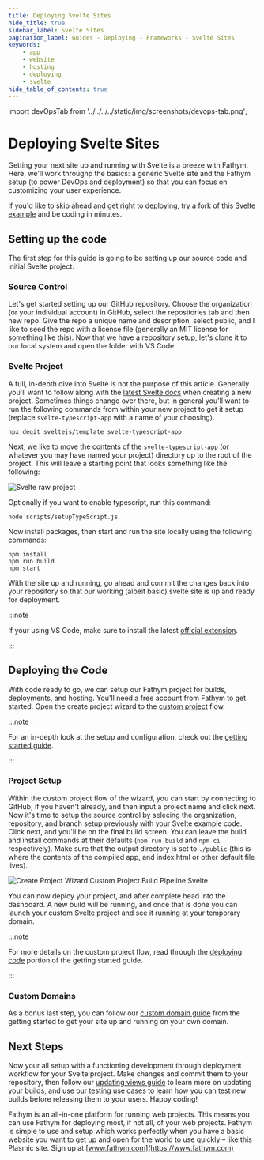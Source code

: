 ```yaml
---
title: Deploying Svelte Sites
hide_title: true
sidebar_label: Svelte Sites
pagination_label: Guides - Deploying - Frameworks - Svelte Sites
keywords:
    - app
    - website
    - hosting
    - deploying
    - svelte
hide_table_of_contents: true
---
```


import devOpsTab from '../../../../static/img/screenshots/devops-tab.png';

# Deploying Svelte Sites

Getting your next site up and running with Svelte is a breeze with Fathym.  Here, we'll work throughp the basics: a generic Svelte site and the Fathym setup (to power DevOps and deployment) so that you can focus on customizing your user experience.

If you'd like to skip ahead and get right to deploying, try a fork of this [Svelte example](https://www.fathym.com/dashboard/create-project?recipeId=00000000-0000-0000-0000-000000000004) and be coding in minutes.

## Setting up the code

The first step for this guide is going to be setting up our source code and initial Svelte project.

### Source Control

Let's get started setting up our GitHub repository. Choose the organization (or your individual account) in GitHub, select the repositories tab and then new repo. Give the repo a unique name and description, select public, and I like to seed the repo with a license file (generally an MIT license for something like this). Now that we have a repository setup, let's clone it to our local system and open the folder with VS Code.

### Svelte Project

A full, in-depth dive into Svelte is not the purpose of this article.  Generally you'll want to follow along with the [latest Svelte docs](https://svelte.dev/) when creating a new project.  Sometimes things change over there, but in general you'll want to run the following commands from within your new project to get it setup (replace `svelte-typescript-app` with a name of your choosing).

```console
npx degit sveltejs/template svelte-typescript-app
```

Next, we like to move the contents of the `svelte-typescript-app` (or whatever you may have named your project) directory up to the root of the project.  This will leave a starting point that looks something like the following:

![Svelte raw project](/img/screenshots/svelte-raw-project.png)

Optionally if you want to enable typescript, run this command:

```console
node scripts/setupTypeScript.js
```

Now install packages, then start and run the site locally using the following commands:

```console
npm install
npm run build
npm start
```

With the site up and running, go ahead and commit the changes back into your repository so that our working (albeit basic) svelte site is up and ready for deployment.

:::note

If your using VS Code, make sure to install the latest [official extension](https://marketplace.visualstudio.com/items?itemName=svelte.svelte-vscode).

:::

## Deploying the Code

With code ready to go, we can setup our Fathym project for builds, deployments, and hosting. You'll need a free account from Fathym to get started. Open the create project wizard to the [custom project](https://www.fathym.com/dashboard/create-project?recipeId=custom) flow.

:::note

For an in-depth look at the setup and configuration, check out the [getting started guide](../../../getting-started/setup).

:::

### Project Setup

Within the custom project flow of the wizard, you can start by connecting to GitHub, if you haven't already, and then input a project name and click next. Now it's time to setup the source control by selecing the organization, repository, and branch setup previously with your Svelte example code. Click next, and you'll be on the final build screen. You can leave the build and install commands at their defaults (`npm run build` and `npm ci` respectively). Make sure that the output directory is set to `./public` (this is where the contents of the compiled app, and index.html or other default file lives).

![Create Project Wizard Custom Project Build Pipeline Svelte](/img/screenshots/create-wizard-custom-build-pipeline-svelte.png)

You can now deploy your project, and after complete head into the dashboard.  A new build will be running, and once that is done you can launch your custom Svelte project and see it running at your temporary domain.

:::note

For more details on the custom project flow, read through the [deploying code](../../../getting-started/deploying-project-code) portion of the getting started guide.

:::

### Custom Domains

As a bonus last step, you can follow our [custom domain guide](../../../getting-started/global-edge-network) from the getting started to get your site up and running on your own domain.

## Next Steps

Now your all setup with a functioning development through deployment workflow for your Svelte project.  Make changes and commit them to your repository, then follow our [updating views guide](../../applications/updating) to learn more on updating your builds, and use our [testing use cases](../../applications/testing-use-cases) to learn how you can test new builds before releasing them to your users.  Happy coding!

Fathym is an all-in-one platform for running web projects. This means you can use Fathym for deploying most, if not all, of your web projects. Fathym is simple to use and setup which works perfectly when you have a basic website you want to get up and open for the world to use quickly – like this Plasmic site. Sign up at [www.fathym.com](https://www.fathym.com)

